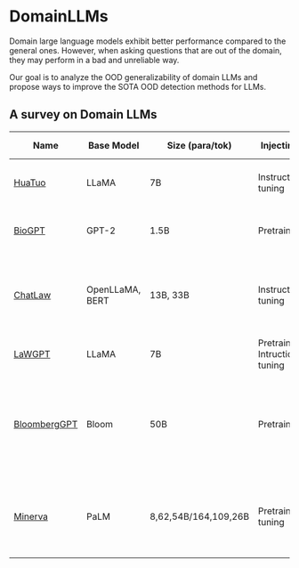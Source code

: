 # DomainLLMs
Domain large language models exhibit better performance compared to the general ones. However, when asking questions that are out of the domain, they may perform in a bad and unreliable way. 

Our goal is to analyze the OOD generalizability of domain LLMs and propose ways to improve the SOTA OOD detection methods for LLMs.

## A survey on Domain LLMs

| Name | Base Model | Size (para/tok) | Injecting Stage | Training Dataset | Evaluation | Domain |
|---|---|---|---|---|---|---|
| [HuaTuo](https://github.com/SCIR-HI/Huatuo-Llama-Med-Chinese/tree/main) | LLaMA | 7B | Instruction-tuning | [Chinese medical knowledge graph](https://github.com/SCIR-HI/Huatuo-Llama-Med-Chinese/tree/main/data) | Safety, usability, and smoothness (SUS) | Biomedical |
| [BioGPT](https://github.com/microsoft/BioGPT) | GPT-2 | 1.5B | Pretrained | [PubMed](https://pubmed.ncbi.nlm.nih.gov/) | Safety, usability, and smoothness (SUS) | Biomedical |
| [ChatLaw](https://github.com/PKU-YuanGroup/ChatLaw) | OpenLLaMA, BERT | 13B, 33B | Instruction-tuning | [Original legal data, legal regulations, and legal consultation data](https://github.com/PKU-YuanGroup/ChatLaw/tree/main/data) | ELO score | Law |
| [LaWGPT](https://github.com/pengxiao-song/LaWGPT) | LLaMA | 7B | Pretrained + Intruction-tuning | [Legal Q&A](https://github.com/pengxiao-song/awesome-chinese-legal-resources/tree/main) | n/a | Law |
| [BloombergGPT](https://arxiv.org/abs/2303.17564) | Bloom | 50B | Pretrained | Web, News, Filings, Press, Bloomberg9, The Pile, C4, Wikipedia | Few-shot methodology, heldout loss, financial tasks (F1 score), BIG-bench Hard, win rate, accuracy | Finance |
|[Minerva](https://arxiv.org/pdf/2206.14858.pdf) | PaLM | 8,62,54B/164,109,26B | Pretrained+fine-tuning | Math web pages, arXiv, general natural language data || math |                      